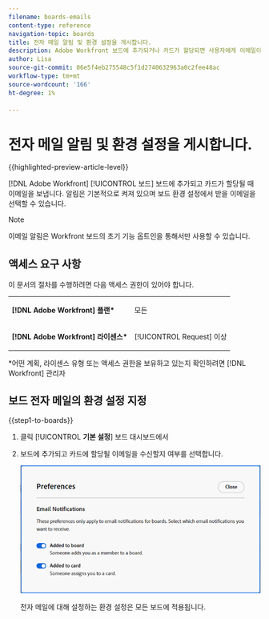 ```yaml
---
filename: boards-emails
content-type: reference
navigation-topic: boards
title: 전자 메일 알림 및 환경 설정을 게시합니다.
description: Adobe Workfront 보드에 추가되거나 카드가 할당되면 사용자에게 이메일이 전송됩니다.
author: Lisa
source-git-commit: 06e5f4eb275548c5f1d2740632963a0c2fee48ac
workflow-type: tm+mt
source-wordcount: '166'
ht-degree: 1%

---
```


# 전자 메일 알림 및 환경 설정을 게시합니다.

{{highlighted-preview-article-level}}

[!DNL Adobe Workfront] [!UICONTROL 보드] 보드에 추가되고 카드가 할당될 때 이메일을 보냅니다. 알림은 기본적으로 켜져 있으며 보드 환경 설정에서 받을 이메일을 선택할 수 있습니다.

>[!NOTE]
>
>이메일 알림은 Workfront 보드의 초기 기능 옵트인을 통해서만 사용할 수 있습니다.

## 액세스 요구 사항

이 문서의 절차를 수행하려면 다음 액세스 권한이 있어야 합니다.

<table style="table-layout:auto"> 
 <col> 
 </col> 
 <col> 
 </col> 
 <tbody> 
  <tr> 
   <td role="rowheader"><strong>[!DNL Adobe Workfront] 플랜*</strong></td> 
   <td> <p>모든</p> </td> 
  </tr> 
  <tr> 
   <td role="rowheader"><strong>[!DNL Adobe Workfront] 라이센스*</strong></td> 
   <td> <p>[!UICONTROL Request] 이상</p> </td> 
  </tr> 
 </tbody> 
</table>

&#42;어떤 계획, 라이센스 유형 또는 액세스 권한을 보유하고 있는지 확인하려면 [!DNL Workfront] 관리자

## 보드 전자 메일의 환경 설정 지정

{{step1-to-boards}}

1. 클릭 [!UICONTROL **기본 설정**] 보드 대시보드에서
1. 보드에 추가되고 카드에 할당될 이메일을 수신할지 여부를 선택합니다.

   ![보드 전자 메일 환경 설정](assets/boards-email-preferences.png)

   전자 메일에 대해 설정하는 환경 설정은 모든 보드에 적용됩니다.
